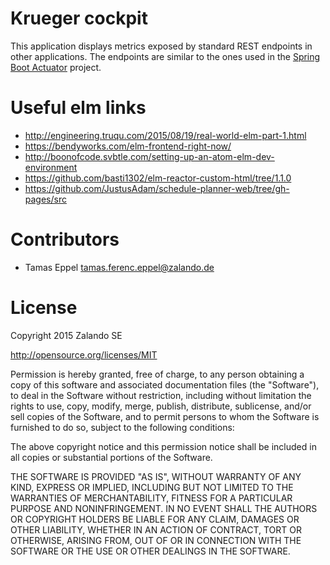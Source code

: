 # Krueger cockpit

This application displays metrics exposed by standard REST endpoints in other applications. The endpoints are similar
to the ones used in the [Spring Boot Actuator](http://docs.spring.io/spring-boot/docs/current/reference/htmlsingle/#production-ready-endpoints) project.

# Useful elm links

* http://engineering.truqu.com/2015/08/19/real-world-elm-part-1.html
* https://bendyworks.com/elm-frontend-right-now/
* http://boonofcode.svbtle.com/setting-up-an-atom-elm-dev-environment
* https://github.com/basti1302/elm-reactor-custom-html/tree/1.1.0
* https://github.com/JustusAdam/schedule-planner-web/tree/gh-pages/src

# Contributors

* Tamas Eppel <tamas.ferenc.eppel@zalando.de>

# License

Copyright 2015 Zalando SE

http://opensource.org/licenses/MIT

Permission is hereby granted, free of charge, to any person obtaining a copy
of this software and associated documentation files (the "Software"), to deal
in the Software without restriction, including without limitation the rights
to use, copy, modify, merge, publish, distribute, sublicense, and/or sell
copies of the Software, and to permit persons to whom the Software is
furnished to do so, subject to the following conditions:

The above copyright notice and this permission notice shall be included in
all copies or substantial portions of the Software.

THE SOFTWARE IS PROVIDED "AS IS", WITHOUT WARRANTY OF ANY KIND, EXPRESS OR
IMPLIED, INCLUDING BUT NOT LIMITED TO THE WARRANTIES OF MERCHANTABILITY,
FITNESS FOR A PARTICULAR PURPOSE AND NONINFRINGEMENT.  IN NO EVENT SHALL THE
AUTHORS OR COPYRIGHT HOLDERS BE LIABLE FOR ANY CLAIM, DAMAGES OR OTHER
LIABILITY, WHETHER IN AN ACTION OF CONTRACT, TORT OR OTHERWISE, ARISING FROM,
OUT OF OR IN CONNECTION WITH THE SOFTWARE OR THE USE OR OTHER DEALINGS IN
THE SOFTWARE.